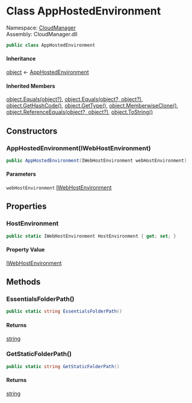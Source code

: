 #  Class AppHostedEnvironment

Namespace: [CloudManager](CloudManager.md)  
Assembly: CloudManager.dll  

```csharp
public class AppHostedEnvironment
```

#### Inheritance

[object](https://learn.microsoft.com/dotnet/api/system.object) ← 
[AppHostedEnvironment](CloudManager.AppHostedEnvironment.md)

#### Inherited Members

[object.Equals\(object?\)](https://learn.microsoft.com/dotnet/api/system.object.equals\#system\-object\-equals\(system\-object\)), 
[object.Equals\(object?, object?\)](https://learn.microsoft.com/dotnet/api/system.object.equals\#system\-object\-equals\(system\-object\-system\-object\)), 
[object.GetHashCode\(\)](https://learn.microsoft.com/dotnet/api/system.object.gethashcode), 
[object.GetType\(\)](https://learn.microsoft.com/dotnet/api/system.object.gettype), 
[object.MemberwiseClone\(\)](https://learn.microsoft.com/dotnet/api/system.object.memberwiseclone), 
[object.ReferenceEquals\(object?, object?\)](https://learn.microsoft.com/dotnet/api/system.object.referenceequals), 
[object.ToString\(\)](https://learn.microsoft.com/dotnet/api/system.object.tostring)

## Constructors

###  AppHostedEnvironment\(IWebHostEnvironment\)

```csharp
public AppHostedEnvironment(IWebHostEnvironment webHostEnvironment)
```

#### Parameters

`webHostEnvironment` [IWebHostEnvironment](https://learn.microsoft.com/dotnet/api/microsoft.aspnetcore.hosting.iwebhostenvironment)

## Properties

###  HostEnvironment

```csharp
public static IWebHostEnvironment HostEnvironment { get; set; }
```

#### Property Value

 [IWebHostEnvironment](https://learn.microsoft.com/dotnet/api/microsoft.aspnetcore.hosting.iwebhostenvironment)

## Methods

###  EssentialsFolderPath\(\)

```csharp
public static string EssentialsFolderPath()
```

#### Returns

 [string](https://learn.microsoft.com/dotnet/api/system.string)

###  GetStaticFolderPath\(\)

```csharp
public static string GetStaticFolderPath()
```

#### Returns

 [string](https://learn.microsoft.com/dotnet/api/system.string)

